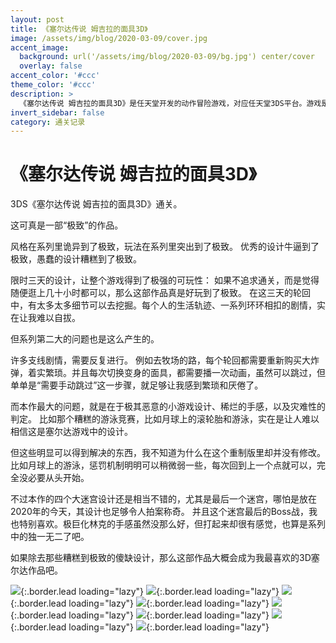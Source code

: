 ```yaml
---
layout: post
title: 《塞尔达传说 姆吉拉的面具3D》
image: /assets/img/blog/2020-03-09/cover.jpg
accent_image: 
  background: url('/assets/img/blog/2020-03-09/bg.jpg') center/cover
  overlay: false
accent_color: '#ccc'
theme_color: '#ccc'
description: >
  《塞尔达传说 姆吉拉的面具3D》是任天堂开发的动作冒险游戏，对应任天堂3DS平台。游戏是2000年任天堂64游戏《塞尔达传说 姆吉拉的面具》的强化重制版。游戏于2015年2月在全球发行，正好对应欧美新任天堂3DS首发。
invert_sidebar: false
category: 通关记录
---
```


# 《塞尔达传说 姆吉拉的面具3D》

3DS《塞尔达传说 姆吉拉的面具3D》通关。

这可真是一部“极致”的作品。

风格在系列里诡异到了极致，玩法在系列里突出到了极致。
优秀的设计牛逼到了极致，愚蠢的设计糟糕到了极致。

限时三天的设计，让整个游戏得到了极强的可玩性：
如果不追求通关，而是觉得随便逛上几十小时都可以，那么这部作品真是好玩到了极致。
在这三天的轮回中，有太多太多细节可以去挖掘。每个人的生活轨迹、一系列环环相扣的剧情，实在让我难以自拔。

但系列第二大的问题也是这么产生的。

许多支线剧情，需要反复进行。
例如去牧场的路，每个轮回都需要重新购买大炸弹，着实繁琐。并且每次切换变身的面具，都需要播一次动画，虽然可以跳过，但单单是“需要手动跳过”这一步骤，就足够让我感到繁琐和厌倦了。

而本作最大的问题，就是在于极其恶意的小游戏设计、稀烂的手感，以及灾难性的判定。
比如那个糟糕的游泳竞赛，比如月球上的滚轮胎和游泳，实在是让人难以相信这是塞尔达游戏中的设计。

但这些明显可以得到解决的东西，我不知道为什么在这个重制版里却并没有修改。
比如月球上的游泳，惩罚机制明明可以稍微弱一些，每次回到上一个点就可以，完全没必要从头开始。

不过本作的四个大迷宫设计还是相当不错的，尤其是最后一个迷宫，哪怕是放在2020年的今天，其设计也足够令人拍案称奇。
并且这个迷宫最后的Boss战，我也特别喜欢。极巨化林克的手感虽然没那么好，但打起来却很有感觉，也算是系列中的独一无二了吧。

如果除去那些糟糕到极致的傻缺设计，那么这部作品大概会成为我最喜欢的3D塞尔达作品吧。

![](/assets/img/blog/2020-03-09/1.jpg){:.border.lead loading="lazy"}
![](/assets/img/blog/2020-03-09/2.jpg){:.border.lead loading="lazy"}
![](/assets/img/blog/2020-03-09/3.jpg){:.border.lead loading="lazy"}
![](/assets/img/blog/2020-03-09/4.jpg){:.border.lead loading="lazy"}
![](/assets/img/blog/2020-03-09/5.jpg){:.border.lead loading="lazy"}
![](/assets/img/blog/2020-03-09/6.jpg){:.border.lead loading="lazy"}
![](/assets/img/blog/2020-03-09/7.jpg){:.border.lead loading="lazy"}
![](/assets/img/blog/2020-03-09/8.jpg){:.border.lead loading="lazy"}